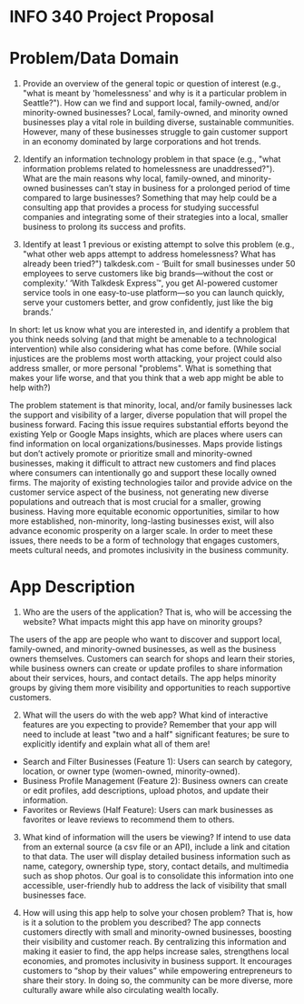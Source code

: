 # INFO 340 Project Proposal

# Problem/Data Domain

1. Provide an overview of the general topic or question of interest (e.g., "what is meant by 'homelessness' and why is it a particular problem in Seattle?").
How can we find and support local, family-owned, and/or minority-owned businesses? Local, family-owned, and minority owned businesses play a vital role in building diverse, sustainable communities. However, many of these businesses struggle to gain customer support in an economy dominated by large corporations and hot trends. 

2. Identify an information technology problem in that space (e.g., "what information problems related to homelessness are unaddressed?").
What are the main reasons why local, family-owned, and minority-owned businesses can’t stay in business for a prolonged period of time compared to large businesses? Something that may help could be a consulting app that provides a process for studying successful companies and integrating some of their strategies into a local, smaller business to prolong its success and profits.

3. Identify at least 1 previous or existing attempt to solve this problem (e.g., "what other web apps attempt to address homelessness? What has already been tried?")
talkdesk.com - ‘Built for small businesses under 50 employees to serve customers like big brands—without the cost or complexity.’ ‘With Talkdesk Express™, you get AI-powered customer service tools in one easy-to-use platform—so you can launch quickly, serve your customers better, and grow confidently, just like the big brands.’ 

In short: let us know what you are interested in, and identify a problem that you think needs solving (and that might be amenable to a technological intervention) while also considering what has come before. (While social injustices are the problems most worth attacking, your project could also address smaller, or more personal "problems". What is something that makes your life worse, and that you think that a web app might be able to help with?)

The problem statement is that minority, local, and/or family businesses lack the support and visibility of a larger, diverse population that will propel the business forward. Facing this issue requires substantial efforts beyond the existing Yelp or Google Maps insights, which are places where users can find information on local organizations/businesses. Maps provide listings but don’t actively promote or prioritize small and minority-owned businesses, making it difficult to attract new customers and find places where consumers can intentionally go and support these locally owned firms.
The majority of existing technologies tailor and provide advice on the customer service aspect of the business, not generating new diverse populations and outreach that is most crucial for a smaller, growing business. Having more equitable economic opportunities, similar to how more established, non-minority, long-lasting businesses exist, will also advance economic prosperity on a larger scale. In order to meet these issues, there needs to be a form of technology that engages customers, meets cultural needs, and promotes inclusivity in the business community.	

# App Description

1. Who are the users of the application? That is, who will be accessing the website? What impacts might this app have on minority groups?

The users of the app are people who want to discover and support local, family-owned, and minority-owned businesses, as well as the business owners themselves. Customers can search for shops and learn their stories, while business owners can create or update profiles to share information about their services, hours, and contact details. The app helps minority groups by giving them more visibility and opportunities to reach supportive customers.

2. What will the users do with the web app? What kind of interactive features are you expecting to provide? Remember that your app will need to include at least "two and a half" significant features; be sure to explicitly identify and explain what all of them are!

- Search and Filter Businesses (Feature 1): Users can search by category, location, or owner type  (women-owned, minority-owned).
- Business Profile Management (Feature 2): Business owners can create or edit profiles, add descriptions, upload photos, and update their information.
- Favorites or Reviews (Half Feature): Users can mark businesses as favorites or leave reviews to recommend them to others.

3. What kind of information will the users be viewing? If intend to use data from an external source (a csv file or an API), include a link and citation to that data.
The user will display detailed business information such as name, category, ownership type, story, contact details, and multimedia such as shop photos. Our goal is to consolidate this information into one accessible, user-friendly hub to address the lack of visibility that small businesses face. 

4. How will using this app help to solve your chosen problem? That is, how is it a solution to the problem you described?
The app connects customers directly with small and minority-owned businesses, boosting their visibility and customer reach. By centralizing this information and making it easier to find, the app helps increase sales, strengthens local economies, and promotes inclusivity in business support. It encourages customers to “shop by their values” while empowering entrepreneurs to share their story. In doing so, the community can be more diverse, more culturally aware while also circulating wealth locally. 

